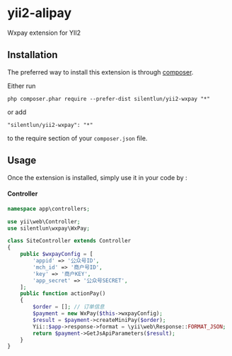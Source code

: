 yii2-alipay
===========
Wxpay extension for YII2

Installation
------------

The preferred way to install this extension is through [composer](http://getcomposer.org/download/).

Either run

```
php composer.phar require --prefer-dist silentlun/yii2-wxpay "*"
```

or add

```
"silentlun/yii2-wxpay": "*"
```

to the require section of your `composer.json` file.


Usage
-----

Once the extension is installed, simply use it in your code by  :

#### Controller
```php
namespace app\controllers;

use yii\web\Controller;
use silentlun\wxpay\WxPay;

class SiteController extends Controller
{
    public $wxpayConfig = [
        'appid' => '公众号ID',
        'mch_id' => '商户号ID',
        'key' => '商户KEY',
        'app_secret' => '公众号SECRET',
    ];
    public function actionPay()
    {
        $order = []; // 订单信息
        $payment = new WxPay($this->wxpayConfig);
        $result = $payment->createMiniPay($order);
        Yii::$app->response->format = \yii\web\Response::FORMAT_JSON;
        return $payment->GetJsApiParameters($result);
    }
}
```